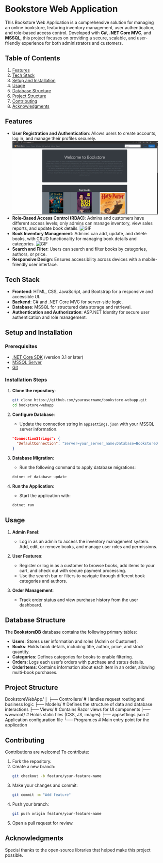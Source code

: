 # Bookstore Web Application

This Bookstore Web Application is a comprehensive solution for managing an online bookstore, featuring inventory management, user authentication, and role-based access control. Developed with **C#**, **.NET Core MVC**, and **MSSQL**, this project focuses on providing a secure, scalable, and user-friendly experience for both administrators and customers.

## Table of Contents

1. [Features](#features)
2. [Tech Stack](#tech-stack)
3. [Setup and Installation](#setup-and-installation)
4. [Usage](#usage)
5. [Database Structure](#database-structure)
6. [Project Structure](#project-structure)
7. [Contributing](#contributing)
8. [Acknowledgments](#acknowledgments)

## Features

- **User Registration and Authentication**: Allows users to create accounts, log in, and manage their profiles securely.
![GIF](https://github.com/sanksarraval/BookStore-WebApp/blob/main/wwwroot/images/User_Registration%26Authentication.gif)
- **Role-Based Access Control (RBAC)**: Admins and customers have different access levels; only admins can manage inventory, view sales reports, and update book details.
![GIF](https://github.com/sanksarraval/BookStore-WebApp/blob/main/wwwroot/images/RBAC.gif)
- **Book Inventory Management**: Admins can add, update, and delete books, with CRUD functionality for managing book details and categories.
![GIF](https://github.com/sanksarraval/BookStore-WebApp/blob/main/wwwroot/images/BookInventoryManagement.gif)
- **Search and Filter**: Users can search and filter books by categories, authors, or price.
- **Responsive Design**: Ensures accessibility across devices with a mobile-friendly user interface.

## Tech Stack

- **Frontend**: HTML, CSS, JavaScript, and Bootstrap for a responsive and accessible UI.
- **Backend**: C# and .NET Core MVC for server-side logic.
- **Database**: MSSQL for structured data storage and retrieval.
- **Authentication and Authorization**: ASP.NET Identity for secure user authentication and role management.

## Setup and Installation

### Prerequisites

- [.NET Core SDK](https://dotnet.microsoft.com/download) (version 3.1 or later)
- [MSSQL Server](https://www.microsoft.com/en-us/sql-server/sql-server-downloads)
- [Git](https://git-scm.com/)

### Installation Steps

1. **Clone the repository**:
    ```bash
    git clone https://github.com/yourusername/bookstore-webapp.git
    cd bookstore-webapp
    ```

2. **Configure Database**:
    - Update the connection string in `appsettings.json` with your MSSQL server information.
    ```json
    "ConnectionStrings": {
      "DefaultConnection": "Server=your_server_name;Database=BookstoreDB;User Id=your_user;Password=your_password;"
    }
    ```

3. **Database Migration**:
    - Run the following command to apply database migrations:
    ```bash
    dotnet ef database update
    ```

4. **Run the Application**:
    - Start the application with:
    ```bash
    dotnet run
    ```

## Usage

1. **Admin Panel**:
    - Log in as an admin to access the inventory management system. Add, edit, or remove books, and manage user roles and permissions.

2. **User Features**:
    - Register or log in as a customer to browse books, add items to your cart, and check out with secure payment processing.
    - Use the search bar or filters to navigate through different book categories and authors.

3. **Order Management**:
    - Track order status and view purchase history from the user dashboard.

## Database Structure

The **BookstoreDB** database contains the following primary tables:

- **Users**: Stores user information and roles (Admin or Customer).
- **Books**: Holds book details, including title, author, price, and stock quantity.
- **Categories**: Defines categories for books to enable filtering.
- **Orders**: Logs each user’s orders with purchase and status details.
- **OrderItems**: Contains information about each item in an order, allowing multi-book purchases.

## Project Structure
BookstoreWebApp/ │ ├── Controllers/ # Handles request routing and business logic ├── Models/ # Defines the structure of data and database interactions ├── Views/ # Contains Razor views for UI components ├── wwwroot/ # Holds static files (CSS, JS, images) ├── appsettings.json # Application configuration file └── Program.cs # Main entry point for the application


## Contributing

Contributions are welcome! To contribute:

1. Fork the repository.
2. Create a new branch:
    ```bash
    git checkout -b feature/your-feature-name
    ```
3. Make your changes and commit:
    ```bash
    git commit -m "Add feature"
    ```
4. Push your branch:
    ```bash
    git push origin feature/your-feature-name
    ```
5. Open a pull request for review.

## Acknowledgments

Special thanks to the open-source libraries that helped make this project possible.


